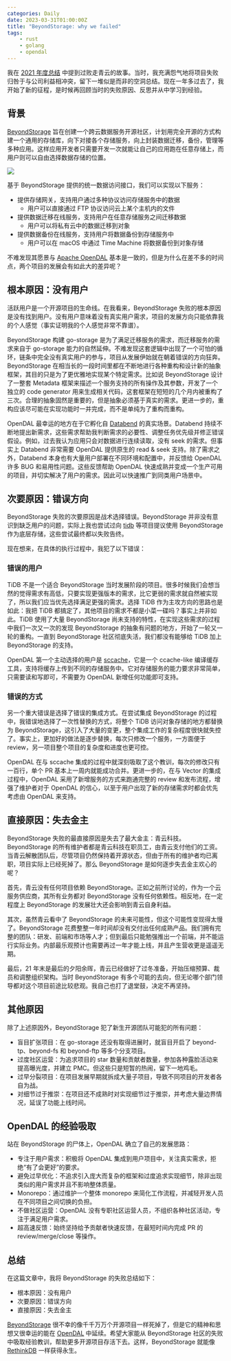 ```yaml
---
categories: Daily
date: 2023-03-31T01:00:00Z
title: "BeyondStorage: why we failed"
tags:
    - rust
    - golang
    - opendal
---
```


我在 [2021 年度总结](https://xuanwo.io/2021/11-2021-review/) 中提到过败走青云的故事。当时，我充满怨气地将项目失败归咎于与公司利益相冲突，留下一堆似是而非的空洞总结。现在一年多过去了，我开始了新的征程，是时候再回顾当时的失败原因、反思并从中学习到经验。

## 背景

[BeyondStorage](https://github.com/beyondstorage/go-storage) 旨在创建一个跨云数据服务开源社区，计划用完全开源的方式构建一个通用的存储库，向下对接各个存储服务，向上封装数据迁移，备份，管理等多种应用。这样应用开发者只需要开发一次就能让自己的应用跑在任意存储上，而用户则可以自由选择数据存储的位置。

![](architecture.svg)

基于 BeyondStorage 提供的统一数据访问接口，我们可以实现以下服务：

- 提供存储网关，支持用户通过多种协议访问存储服务中的数据
  - 用户可以直接通过 FTP 协议访问云上某个主机内的文件
- 提供数据迁移在线服务，支持用户在任意存储服务之间迁移数据
  - 用户可以将私有云中的数据迁移到对象
- 提供数据备份在线服务，支持用户将数据备份到存储服务中
  - 用户可以在 macOS 中通过 Time Machine 将数据备份到对象存储

不难发现其愿景与 [Apache OpenDAL](https://github.com/apache/incubator-opendal) 基本是一致的，但是为什么在差不多的时间点，两个项目的发展会有如此大的差异呢？

## 根本原因：没有用户

活跃用户是一个开源项目的生命线。在我看来，BeyondStorage 失败的根本原因是没有找到用户。没有用户意味着没有真实用户需求，项目的发展方向只能依靠我的个人感觉（事实证明我的个人感觉非常不靠谱）。

BeyondStorage 构建 go-storage 是为了满足迁移服务的需求，而迁移服务的需求来自于 go-storage 能力的自然延伸。不难发现这套逻辑中出现了一个可怕的循环，链条中完全没有真实用户的参与，项目从发展伊始就在朝着错误的方向狂奔。BeyondStorage 在相当长的一段时间里都在不断地进行各种重构和设计新的抽象框架，其目的只是为了更优雅地实现某个特定需求。比如说 BeyondStorage 设计了一整套 Metadata 框架来描述一个服务支持的所有操作及其参数，开发了一个独立的 code generator 用来生成相关代码，这套框架在短短的几个月内被重构了三次。合理的抽象固然是重要的，但是抽象必须基于真实的需求。更进一步的，重构应该尽可能在实现功能时一并完成，而不是单纯为了重构而重构。

OpenDAL 最幸运的地方在于它孵化自 [Databend](https://github.com/datafuselabs/databend/) 的真实场景。Databend 持续不断地提出新需求，这些需求帮助我判断需求的必要性、调整任务优先级并修正错误假设。例如，过去我认为应用只会对数据进行连续读取，没有 seek 的需求。但事实上 Databend 非常需要 OpenDAL 提供原生的 read & seek 支持。除了需求之外，Databend 本身也有大量用户部署在不同环境和配置中，并反馈给 OpenDAL 许多 BUG 和易用性问题。这些反馈帮助 OpenDAL 快速成熟并变成一个生产可用的项目，并切实解决了用户的需求。因此可以快速推广到同类用户场景中。

## 次要原因：错误方向

BeyondStorage 失败的次要原因是战术选择错误。BeyondStorage 并非没有意识到缺乏用户的问题，实际上我也尝试过向 [tidb](https://github.com/pingcap/tidb) 等项目提议使用 BeyondStorage 作为底层存储，这些尝试最终都以失败告终。

现在想来，在具体的执行过程中，我犯了以下错误：

### 错误的用户

TiDB 不是一个适合 BeyondStorage 当时发展阶段的项目。很多时候我们会想当然的觉得需求有高低，只要实现更强版本的需求，比它更弱的需求就自然被实现了，所以我们应当优先选择满足更强的需求。选择 TiDB 作为主攻方向的思路也是如此：我把 TiDB 都搞定了，其他项目的需求不都是小菜一碟吗？事实上并非如此。TiDB 使用了大量 BeyondStorage 尚未支持的特性，在实现这些需求的过程中我们一次又一次的发现 BeyondStorage 的抽象有问题的地方，开始了一轮又一轮的重构。一直到 BeyondStorage 社区彻底失活，我们都没有能够给 TiDB 加上 BeyondStorage 的支持。

OpenDAL 第一个主动选择的用户是 [sccache](https://github.com/mozilla/sccache/)，它是一个 ccache-like 编译缓存工具，支持将缓存上传到不同的存储服务中。它对存储服务的能力要求非常简单，只需要读和写即可，不需要为 OpenDAL 新增任何功能即可支持。

### 错误的方式

另一个重大错误是选择了错误的集成方式。在尝试集成 BeyondStorage 的过程中，我错误地选择了一次性替换的方式，将整个 TiDB 访问对象存储的地方都替换为 BeyondStorage，这引入了大量的变更，整个集成工作的复杂程度很快就失控了。事实上，更加好的做法是逐步替换，每次只修改一个服务，一方面便于 review，另一项目整个项目的复杂度和进度也更可控。

OpenDAL 在与 sccache 集成的过程中就深刻吸取了这个教训，每次的修改只有一百行，单个 PR 基本上一周内就能成功合并。更进一步的，在与 Vector 的集成过程中，OpenDAL 采用了新增服务的方式来跑通完整的 review 和发布流程，增强了维护者对于 OpenDAL 的信心，以至于用户出现了新的存储需求时都会优先考虑由 OpenDAL 来支持。

## 直接原因：失去金主

BeyondStorage 失败的最直接原因是失去了最大金主：青云科技。BeyondStorage 的所有维护者都是青云科技在职员工，由青云支付他们的工资。当青云解散团队后，尽管项目仍然保持着开源状态，但由于所有的维护者均已离职，项目实际上已经死掉了。那么 BeyondStorage 是如何逐步失去金主欢心的呢？

首先，青云没有任何项目依赖 BeyondStorage。正如之前所讨论的，作为一个云服务供应商，其所有业务都对 BeyondStorage 没有任何依赖性。相反地，在一定程度上 BeyondStorage 的发展壮大还会影响到青云自身利益。

其次，虽然青云看中了 BeyondStorage 的未来可能性，但这个可能性变现得太慢了。BeyondStorage 花费整整一年时间却没有交付出任何成熟产品。我们拥有完整的团队：研发、前端和市场等人才；但到最后只能勉强推出一个前端，并不能运行实际业务。内部最乐观预计也需要再过一年才能上线，并且产生营收更是遥遥无期。

最后，21 年末是最后的夕阳余晖，青云已经做好了过冬准备，开始压缩预算、裁员和调整组织架构。当时 BeyondStorage 有多个可能的去向，但无论哪个部门领导都对这个项目前途比较悲观。我自己也打了退堂鼓，决定不再坚持。

## 其他原因

除了上述原因外，BeyondStorage 犯了新生开源团队可能犯的所有问题：

- 盲目扩张项目：在 go-storage 还没有取得进展时，就盲目开启了 beyond-tp、beyond-fs 和 beyond-ftp 等多个分支项目。
- 过度社区运营：为追求项目的 star 数量和贡献者数量，参加各种露脸活动来提高曝光度，并建立 PMC。但这些只是短暂的热闹，留下一地鸡毛。
- 过早分裂项目：在项目发展早期就拆成大量子项目，导致不同项目的开发者各自为战。
- 对细节过于推崇：在项目还不成熟时对实现细节过于推崇，并考虑大量边界情况，延误了功能上线时间。

## OpenDAL 的经验吸取

站在 BeyondStorage 的尸体上，OpenDAL 确立了自己的发展思路：

- 专注于用户需求：积极将 OpenDAL 集成到用户项目中，关注真实需求，拒绝“有了会更好”的要求。
- 避免过早优化：不追求引入庞大而复杂的框架和过度追求实现细节，除非出现类似的用户需求并且不影响整体质量。
- Monorepo：通过维护一个整体 monorepo 来简化工作流程，并减轻开发人员在不同项目之间切换的负担。
- 不做社区运营：OpenDAL 没有专职社区运营人员，不组织各种社区活动，专注于满足用户需求。
- 超高速反馈：始终坚持给予贡献者快速反馈，在最短时间内完成 PR 的 review/merge/close 等操作。

## 总结

在这篇文章中，我将 BeyondStorage 的失败总结如下：

- 根本原因：没有用户
- 次要原因：错误方向
- 直接原因：失去金主

[BeyondStorage](https://github.com/beyondstorage/go-storage) 很不幸的像千千万万个开源项目一样死掉了，但是它的精神和思想又很幸运的能在 [OpenDAL](https://github.com/apache/incubator-opendal) 中延续。希望大家能从 BeyondStorage 社区的失败中吸取经验教训，帮助更多开源项目存活下去。这样，BeyondStorage 就能像 [RethinkDB](https://www.defmacro.org/2017/01/18/why-rethinkdb-failed.html) 一样获得永生。
